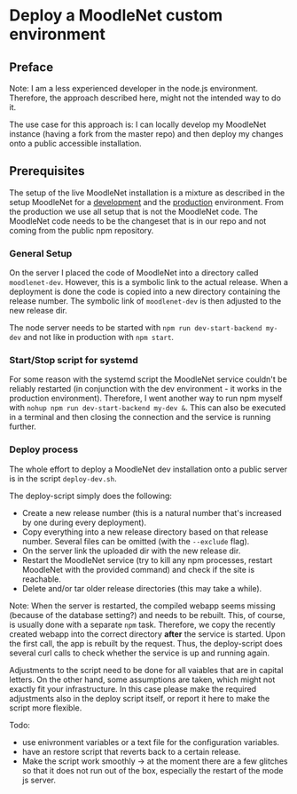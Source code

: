 # Deploy a MoodleNet custom environment

## Preface

Note: I am a less experienced developer in the node.js environment. Therefore,
the approach described here, might not the intended way to do it.

The use case for this approach is: I can locally develop my MoodleNet
instance (having a fork from the master repo) and then deploy my changes
onto a public accessible installation.

## Prerequisites

The setup of the live MoodleNet installation is a mixture as described in
the setup MoodleNet for a [development](docker_setup_dev.md) and the
[production](docker_setup.md) environment. From the production we use all
setup that is not the MoodleNet code. The MoodleNet code needs to be the changeset
that is in our repo and not coming from the public npm repository.

### General Setup

On the server I placed the code of MoodleNet into a directory called `moodlenet-dev`.
However, this is a symbolic link to the actual release. When a deployment is done
the code is copied into a new directory containing the release number. The symbolic
link of `moodlenet-dev` is then adjusted to the new release dir.

The node server needs to be started with `npm run dev-start-backend my-dev` and not
like in production with `npm start`.

### Start/Stop script for systemd

For some reason with the systemd script the MoodleNet service couldn't be reliably restarted (in
conjunction with the dev environment - it works in the production environment).
Therefore, I went another way to run npm myself with `nohup npm run dev-start-backend my-dev &`.
This can also be executed in a terminal and then closing the connection and the service is running
further.

### Deploy process

The whole effort to deploy a MoodleNet dev installation onto a public server is in the script `deploy-dev.sh`.

The deploy-script simply does the following:
* Create a new release number (this is a natural number that's increased by one during every deployment).
* Copy everything into a new release directory based on that release number. Several files can be omitted
  (with the `--exclude` flag).
* On the server link the uploaded dir with the new release dir.
* Restart the MoodleNet service (try to kill any npm processes, restart MoodleNet with the provided command)
  and check if the site is reachable.
* Delete and/or tar older release directories (this may take a while).

Note: When the server is restarted, the compiled webapp seems missing (because of the database setting?) and
needs to be rebuilt. This, of course, is usually done with a separate `npm` task. Therefore, we copy the recently
created webapp into the correct directory **after** the service is started. Upon the first call, the app is rebuilt
by the request. Thus, the deploy-script does several curl calls to check whether the
service is up and running again.

Adjustments to the script need to be done for all vaiables that are in capital letters. On the other hand,
some assumptions are taken, which might not exactly fit your infrastructure. In this case please make the
required adjustments also in the deploy script itself, or report it here to make the script more flexible.

Todo:
* use enivronment variables or a text file for the configuration variables.
* have an restore script that reverts back to a certain release.
* Make the script work smoothly -> at the moment there are a few glitches so that it does not run out of the box,
especially the restart of the mode js server.
